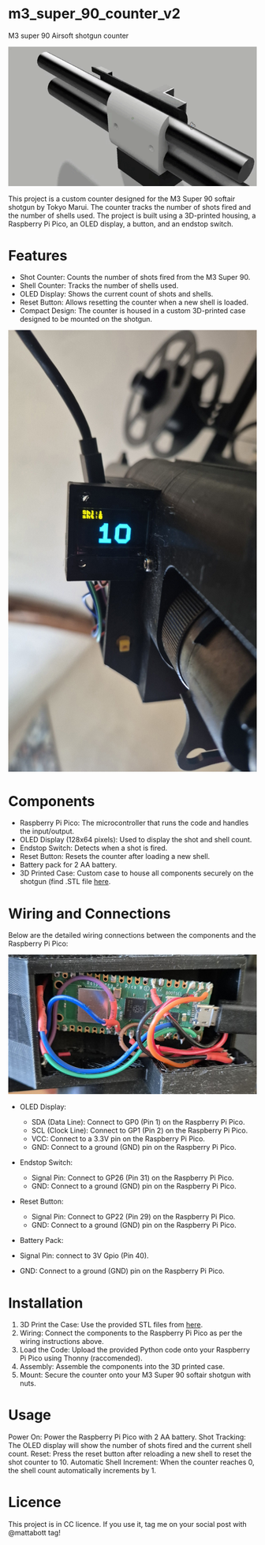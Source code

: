 # m3_super_90_counter_v2
M3 super 90 Airsoft shotgun counter

![](https://github.com/mattabott/m3_super_90_counter_v2/blob/main/img/VideoEditor_20240823_103058.gif)

This project is a custom counter designed for the M3 Super 90 softair shotgun by Tokyo Marui. The counter tracks the number of shots fired and the number of shells used. The project is built using a 3D-printed housing, a Raspberry Pi Pico, an OLED display, a button, and an endstop switch.

# Features
- Shot Counter: Counts the number of shots fired from the M3 Super 90.
- Shell Counter: Tracks the number of shells used.
- OLED Display: Shows the current count of shots and shells.
- Reset Button: Allows resetting the counter when a new shell is loaded.
- Compact Design: The counter is housed in a custom 3D-printed case designed to be mounted on the shotgun.

![](https://github.com/mattabott/m3_super_90_counter_v2/blob/main/img/20240823_165340.jpg)

# Components
- Raspberry Pi Pico: The microcontroller that runs the code and handles the input/output.
- OLED Display (128x64 pixels): Used to display the shot and shell count.
- Endstop Switch: Detects when a shot is fired.
- Reset Button: Resets the counter after loading a new shell.
- Battery pack for 2 AA battery.
- 3D Printed Case: Custom case to house all components securely on the shotgun (find .STL file [here](https://www.thingiverse.com/thing:6741174).

# Wiring and Connections
Below are the detailed wiring connections between the components and the Raspberry Pi Pico:

![](https://github.com/mattabott/m3_super_90_counter_v2/blob/main/img/20240823_165333.jpg)

- OLED Display:
 
  - SDA (Data Line): Connect to GP0 (Pin 1) on the Raspberry Pi Pico.
  - SCL (Clock Line): Connect to GP1 (Pin 2) on the Raspberry Pi Pico.
  - VCC: Connect to a 3.3V pin on the Raspberry Pi Pico.
  - GND: Connect to a ground (GND) pin on the Raspberry Pi Pico.

- Endstop Switch:

  - Signal Pin: Connect to GP26 (Pin 31) on the Raspberry Pi Pico.
  - GND: Connect to a ground (GND) pin on the Raspberry Pi Pico.

- Reset Button:

  - Signal Pin: Connect to GP22 (Pin 29) on the Raspberry Pi Pico.
  - GND: Connect to a ground (GND) pin on the Raspberry Pi Pico.

- Battery Pack:

 - Signal Pin: connect to 3V Gpio (Pin 40).
 - GND: Connect to a ground (GND) pin on the Raspberry Pi Pico.

# Installation

1. 3D Print the Case: Use the provided STL files from [here](https://www.thingiverse.com/thing:6741174).
2. Wiring: Connect the components to the Raspberry Pi Pico as per the wiring instructions above.
3. Load the Code: Upload the provided Python code onto your Raspberry Pi Pico using Thonny (raccomended).
4. Assembly: Assemble the components into the 3D printed case.
5. Mount: Secure the counter onto your M3 Super 90 softair shotgun with nuts.

# Usage
Power On: Power the Raspberry Pi Pico with 2 AA battery.
Shot Tracking: The OLED display will show the number of shots fired and the current shell count.
Reset: Press the reset button after reloading a new shell to reset the shot counter to 10.
Automatic Shell Increment: When the counter reaches 0, the shell count automatically increments by 1.

# Licence

This project is in CC licence. If you use it, tag me on your social post with @mattabott tag!
